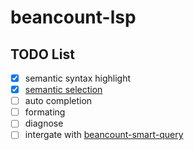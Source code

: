 # beancount-lsp

## TODO List

- [x] semantic syntax highlight
- [x] [semantic selection](https://github.com/microsoft/language-server-protocol/issues/613#issuecomment-445832563)
- [ ] auto completion
- [ ] formating
- [ ] diagnose
- [ ] intergate with [beancount-smart-query](https://github.com/fengkx/beancount-smart-query)
